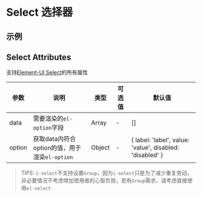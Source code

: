 # Select 选择器

## 示例
<vuep template="#table-base" :options="{ theme: 'vue', lineNumbers: false }"></vuep>

<script v-pre type="text/x-template" id="table-base">
<template>
  <i-select
    :data="data"
  />
</template>

<script>
module.exports = {
  data () {
    return {
      data: [
        {
          label: '测试1',
          value: 'test1'
        }, {
          label: '测试2',
          value: 'test2',
          disabled: true
        }
      ]
    }
  }
}
</script>
</script>

## Select Attributes
支持[Element-UI Select](https://element.eleme.cn/#/zh-CN/component/select#select-attributes)的所有属性

| 参数 | 说明 | 类型 | 可选值	| 默认值 |
| --- | --- | --- | --- | --- |
| data | 需要渲染的`el-option`字段 | Array | - | []
| option | 获取data内符合option的值，用于渲染`el-option` | Object | - | { label: 'label', value: 'value', disabled: 'disabled' }

> TIPS: `i-select`不支持设置`Group`，因为`i-select`只是为了减少重复劳动，非必要情况不考虑增加使用者的心智负担，若有`Group`需求，请考虑直接使用`el-select`
